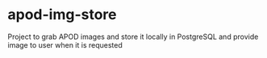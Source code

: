 # apod-img-store
Project to grab APOD images and store it locally in PostgreSQL and provide image to user when it is requested